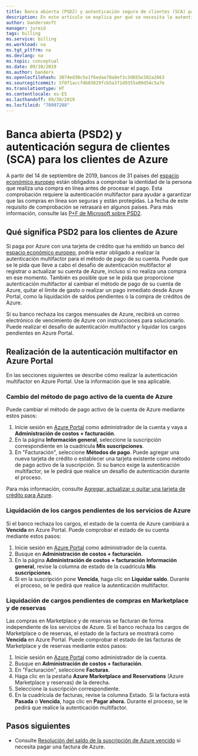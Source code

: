 ```yaml
---
title: Banca abierta (PSD2) y autenticación segura de clientes (SCA) para los clientes de Azure
description: En este artículo se explica por qué se necesita la autenticación multifactor en algunas compras de Azure y cómo realizar la autenticación.
author: bandersmsft
manager: jureid
tags: billing
ms.service: billing
ms.workload: na
ms.tgt_pltfrm: na
ms.devlang: na
ms.topic: conceptual
ms.date: 09/10/2019
ms.author: banders
ms.openlocfilehash: 3074ed30c5e1f6edae78a8ef3c3d655e302a2663
ms.sourcegitcommit: 5f0f1accf4b03629fcb5a371d9355a99d54c5a7e
ms.translationtype: HT
ms.contentlocale: es-ES
ms.lasthandoff: 09/30/2019
ms.locfileid: "70997288"
---
```

# <a name="open-banking-psd2-and-strong-customer-authentication-sca-for-azure-customers"></a>Banca abierta (PSD2) y autenticación segura de clientes (SCA) para los clientes de Azure

A partir del 14 de septiembre de 2019, bancos de 31 países del [espacio económico europeo](https://en.wikipedia.org/wiki/European_Economic_Area) están obligados a comprobar la identidad de la persona que realiza una compra en línea antes de procesar el pago. Esta comprobación requiere la autenticación multifactor para ayudar a garantizar que las compras en línea son seguras y están protegidas. La fecha de este requisito de comprobación se retrasará en algunos países. Para más información, consulte las [P+F de Microsoft sobre PSD2](https://support.microsoft.com/en-us/help/4517854?preview).

## <a name="what-psd2-means-for-azure-customers"></a>Qué significa PSD2 para los clientes de Azure

Si paga por Azure con una tarjeta de crédito que ha emitido un banco del [espacio económico europeo](https://en.wikipedia.org/wiki/European_Economic_Area), podría estar obligado a realizar la autenticación multifactor para el método de pago de su cuenta. Puede que se le pida que lleve a cabo el desafío de autenticación multifactor al registrar o actualizar su cuenta de Azure, incluso si no realiza una compra en ese momento. También es posible que se le pida que proporcione autenticación multifactor al cambiar el método de pago de su cuenta de Azure, quitar el límite de gasto o realizar un pago inmediato desde Azure Portal, como la liquidación de saldos pendientes o la compra de créditos de Azure.

Si su banco rechaza los cargos mensuales de Azure, recibirá un correo electrónico de vencimiento de Azure con instrucciones para solucionarlo. Puede realizar el desafío de autenticación multifactor y liquidar los cargos pendientes en Azure Portal.

## <a name="complete-multi-factor-authentication-in-the-azure-portal"></a>Realización de la autenticación multifactor en Azure Portal

En las secciones siguientes se describe cómo realizar la autenticación multifactor en Azure Portal. Use la información que le sea aplicable.

### <a name="change-the-active-payment-method-of-your-azure-account"></a>Cambio del método de pago activo de la cuenta de Azure

Puede cambiar el método de pago activo de la cuenta de Azure mediante estos pasos:

1. Inicie sesión en [Azure Portal](https://portal.azure.com) como administrador de la cuenta y vaya a **Administración de costos + facturación**.
2. En la página **Información general**, seleccione la suscripción correspondiente en la cuadrícula **Mis suscripciones**.
3. En "Facturación", seleccione **Métodos de pago**. Puede agregar una nueva tarjeta de crédito o establecer una tarjeta existente como método de pago activo de la suscripción. Si su banco exige la autenticación multifactor, se le pedirá que realice un desafío de autenticación durante el proceso.

Para más información, consulte [Agregar, actualizar o quitar una tarjeta de crédito para Azure](billing-how-to-change-credit-card.md).

### <a name="settle-outstanding-charges-for-azure-services"></a>Liquidación de los cargos pendientes de los servicios de Azure

Si el banco rechaza los cargos, el estado de la cuenta de Azure cambiará a **Vencida** en Azure Portal. Puede comprobar el estado de su cuenta mediante estos pasos:

1. Inicie sesión en [Azure Portal](https://portal.azure.com/) como administrador de la cuenta.
2. Busque en **Administración de costos + facturación**.
3. En la página **Administración de costos + facturación** **Información general**, revise la columna de estado de la cuadrícula **Mis suscripciones**.
4. Si en la suscripción pone **Vencida**, haga clic en **Liquidar saldo**. Durante el proceso, se le pedirá que realice la autenticación multifactor.

### <a name="settle-outstanding-charges-for-marketplace-and-reservation-purchases"></a>Liquidación de cargos pendientes de compras en Marketplace y de reservas

Las compras en Marketplace y de reservas se facturan de forma independiente de los servicios de Azure. Si el banco rechaza los cargos de Marketplace o de reservas, el estado de la factura se mostrará como **Vencida** en Azure Portal. Puede comprobar el estado de las facturas de Marketplace y de reservas mediante estos pasos:

1. Inicie sesión en [Azure Portal](https://portal.azure.com/) como administrador de la cuenta.
2. Busque en **Administración de costos + facturación**.
3. En "Facturación", seleccione **Facturas**.
4. Haga clic en la pestaña **Azure Marketplace and Reservations** (Azure Marketplace y reservas) de la derecha.
5. Seleccione la suscripción correspondiente.
6. En la cuadrícula de facturas, revise la columna Estado. Si la factura está **Pasada** o **Vencida**, haga clic en **Pagar ahora.** Durante el proceso, se le pedirá que realice la autenticación multifactor.

## <a name="next-steps"></a>Pasos siguientes
- Consulte [Resolución del saldo de la suscripción de Azure vencido](billing-azure-subscription-past-due-balance.md) si necesita pagar una factura de Azure.
